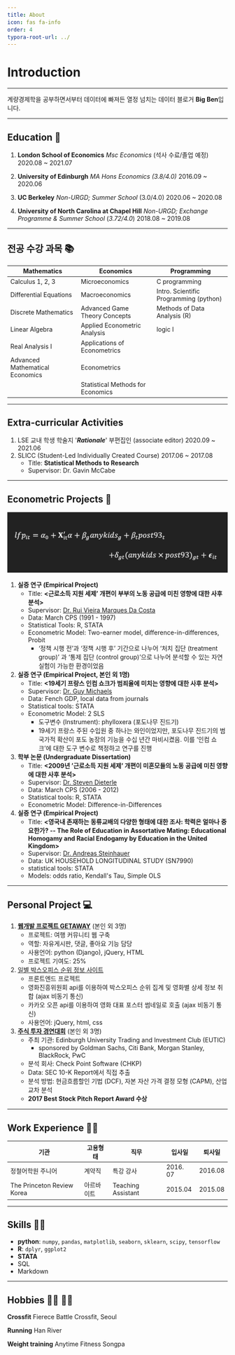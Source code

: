 ```yaml
---
title: About
icon: fas fa-info
order: 4
typora-root-url: ../
---
```


# Introduction

---

계량경제학을 공부하면서부터 데이터에 빠져든 열정 넘치는 데이터 블로거 **Big Ben**입니다.

---

## Education 🏫 

1. **London School of Economics** *Msc Economics* (석사 수료/졸업 예정)                                                                       2020.08 ~ 2021.07

2. **University of Edinburgh** *MA Hons Economics*  *(3.8/4.0)*                                                                                         2016.09 ~ 2020.06

3. **UC Berkeley** *Non-URGD; Summer School*  (3.0/4.0)                                                                                               2020.06 ~ 2020.08

4. **University of North Carolina at Chapel Hill** *Non-URGD; Exchange Programme & Summer School*   (*3.72/4.0*)   2018.08 ~ 2019.08

---

## 전공 수강 과목 📚 

| Mathematics                     | Economics                         | Programming                            |
| ------------------------------- | --------------------------------- | -------------------------------------- |
| Calculus 1, 2, 3                | Microeconomics                    | C programming                          |
| Differential Equations          | Macroeconomics                    | Intro. Scientific Programming (python) |
| Discrete Mathematics            | Advanced Game Theory Concepts     | Methods of Data Analysis (R)           |
| Linear Algebra                  | Applied Econometric Analysis      | logic I                                |
| Real Analysis I                 | Applications of Econometrics      |                                        |
| Advanced Mathematical Economics | Econometrics                      |                                        |
|                                 | Statistical Methods for Economics |                                        |

---

## Extra-curricular Activities 

1. LSE 교내 학생 학술지 '***Rationale***' 부편집인 (associate editor)   2020.09 ~ 2021.06
2. SLICC (Student-Led Individually Created Course)  2017.06 ~ 2017.08
   - Title: **Statistical Methods to Research**
   - Supervisor: Dr. Gavin McCabe

---

## Econometric Projects 📝 

<img src="https://raw.githubusercontent.com/Rphabet/Rphabet.github.io/master/assets/images/about/reg.png" alt="reg" />

1. **실증 연구 (Empirical Project)**
   - Title: **<근로소득 지원 세제’ 개편이 부부의 노동 공급에 미친 영향에 대한 사후 분석>** 
   - Supervisor: [Dr. Rui Vieira Marques Da Costa](https://cep.lse.ac.uk/_new/people/person.asp?id=8938)
   - Data: March CPS (1991 - 1997)
   - Statistical Tools: R, STATA
   - Econometric Model: Two-earner model, difference-in-differences, Probit
     - ‘정책 시행 전’과 ‘정책 시행 후’ 기간으로 나누어 ‘처치 집단 (treatment group)’ 과 ‘통제 집단 (control group)’으로 나누어 분석할 수 있는 자연 실험이 가능한 환경이었음
2. **실증 연구 (Empirical Project, 본인 외 1명)**
   - Title: **<19세기 프랑스 인컴 쇼크가 범죄율에 미치는 영향에 대한 사후 분석>**
   - Supervisor: [Dr. Guy Michaels](https://www.lse.ac.uk/economics/people/faculty/guy-michaels)
   - Data: Fench GDP, local data from journals
   - Statistical tools: STATA
   - Econometric Model: 2 SLS
     - 도구변수 (Instrument): phylloxera (포도나무 진드기)
     - 19세기 프랑스 주된 수입원 중 하나는 와인이었지만, 포도나무 진드기의 범국가적 확산이 포도 농장의 기능을 수십 년간 마비시켰음. 이를 ‘인컴 쇼크’에 대한 도구 변수로 책정하고 연구를 진행
3. **학부 논문 (Undergraduate Dissertation)**
   - Title: **<2009년 ’근로소득 지원 세제’ 개편이 미혼모들의 노동 공급에 미친 영향에 대한 사후 분석>**
   - Supervisor: [Dr. Steven Dieterle](https://www.ed.ac.uk/profile/steven-dieterle)
   - Data: March CPS (2006 - 2012)
   - Statistical tools:  R, STATA
   - Econometric Model: Difference-in-Differences
4. **실증 연구 (Empirical Project)**
   - Title:  **<영국내 존재하는 동류교배의 다양한 형태에 대한 조사: 학력은 얼마나 중요한가? -- The Role of Education in Assortative Mating: Educational Homogamy and Racial Endogamy by Education in the United Kingdom>**
   - Supervisor: [Dr. Andreas Steinhauer](https://www.ed.ac.uk/profile/andreas-steinhauer)
   - Data: UK HOUSEHOLD LONGITUDINAL STUDY (SN7990)
   - statistical tools: STATA
   - Models: odds ratio, Kendall's Tau, Simple OLS

---

## Personal Project 💻 

1. **[웹개발 프로젝트 GETAWAY](https://github.com/Rphabet/GetawayTeam)** (본인 외 3명)
   - 프로젝트: 여행 커뮤니티 웹 구축
   - 역할: 자유게시판, 댓글, 좋아요 기능 담당 
   - 사용언어: python (Django), jQuery, HTML
   - 프로젝트 기여도: 25%
2. [일별 박스오피스 순위 정보 사이트](https://github.com/Rphabet/boxoffice)
   - 프론트엔드 프로젝트
   - 영화진흥위원회 api를 이용하여 박스오피스 순위 집계 및 영화별 상세 정보 취합 (ajax 비동기 통신)
   - 카카오 오픈 api를 이용하여 영화 대표 포스터 썸네일로 호출 (ajax 비동기 통신)
   - 사용언어: jQuery, html, css
3. [**주식 투자 경연대회**](https://drive.google.com/file/d/1xi7WsYW0OFIobNKyMJnRzh5OJgpIsncZ/view?usp=sharing) (본인 외 3명)
   - 주최 기관: Edinburgh University Trading and Investment Club (EUTIC)
     - sponsored by Goldman Sachs, Citi Bank, Morgan Stanley, BlackRock, PwC
   - 분석 회사: Check Point Software (CHKP)
   - Data: SEC 10-K Report에서 직접 추출
   - 분석 방법: 현금흐름할인 기법 (DCF), 자본 자산 가격 결정 모형 (CAPM), 산업 교차 분석
   - **2017 Best Stock Pitch Report Award 수상**

---

## Work Experience 👨‍🏫 

| 기관                       | 고용형태   | 직무               | 입사일   | 퇴사일  |
| -------------------------- | ---------- | ------------------ | -------- | ------- |
| 정철어학원 주니어          | 계약직     | 특강 강사          | 2016. 07 | 2016.08 |
| The Princeton Review Korea | 아르바이트 | Teaching Assistant | 2015.04  | 2015.08 |

---

## Skills 👨‍💻 

- **python**: `numpy`, `pandas`, `matplotlib`, `seaborn`, `sklearn`, `scipy`, `tensorflow`
- **R**: `dplyr`, `ggplot2`
- **STATA**  
- SQL
- Markdown

---

## Hobbies 🏃‍♂️ 🏋️‍♂️ 

**Crossfit** Fierece Battle Crossfit, Seoul

**Running** Han River

**Weight training** Anytime Fitness Songpa

